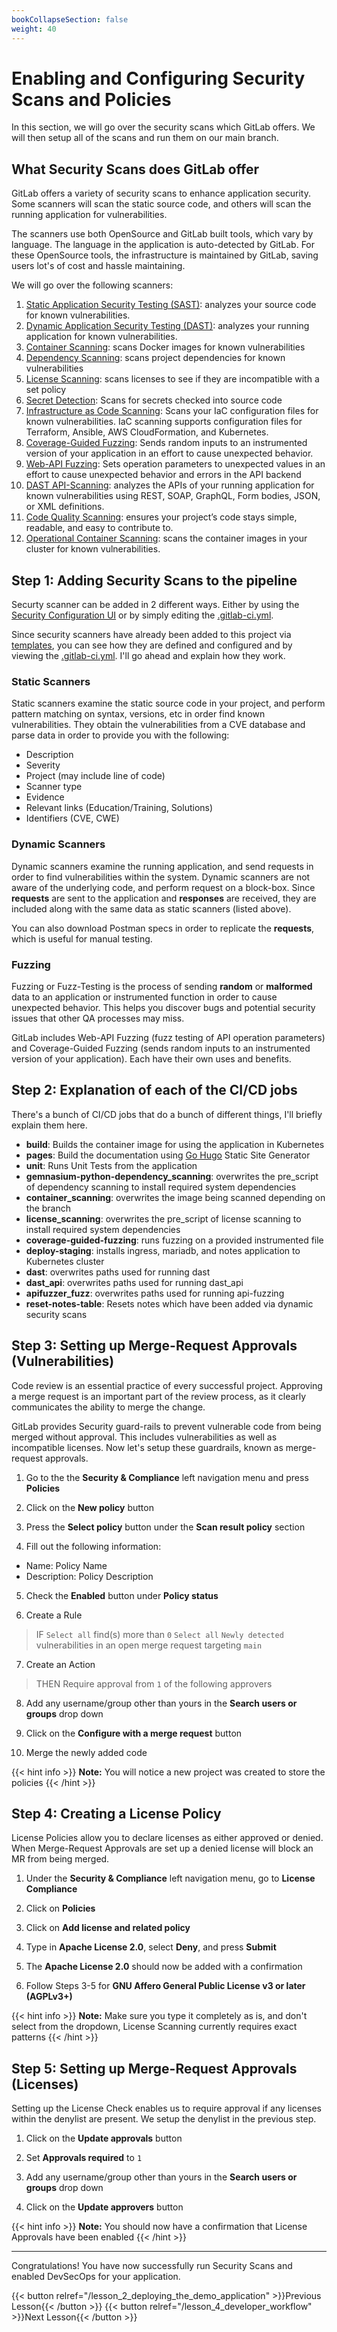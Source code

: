 ```yaml
---
bookCollapseSection: false
weight: 40
---
```


# Enabling and Configuring Security Scans and Policies

In this section, we will go over the security scans which GitLab offers. We will then setup all of the scans and run them on our main branch.

## What Security Scans does GitLab offer

GitLab offers a variety of security scans to enhance application security. Some scanners will scan the static source code, and others will scan the running application for vulnerabilities.

The scanners use both OpenSource and GitLab built tools, which vary by language. The language in the application is auto-detected by GitLab. For these OpenSource tools, the infrastructure is maintained by GitLab, saving users lot's of cost and hassle maintaining.

We will go over the following scanners:

1. [Static Application Security Testing (SAST)](https://docs.gitlab.com/ee/user/application_security/sast/): analyzes your source code for known vulnerabilities.
2. [Dynamic Application Security Testing (DAST)](https://docs.gitlab.com/ee/user/application_security/dast/): analyzes your running application for known vulnerabilities.
3. [Container Scanning](https://docs.gitlab.com/ee/user/application_security/container_scanning/): scans Docker images for known vulnerabilities
4. [Dependency Scanning](https://docs.gitlab.com/ee/user/application_security/dependency_scanning/): scans project dependencies for known vulnerabilities
5. [License Scanning](https://docs.gitlab.com/ee/user/compliance/license_compliance/): scans licenses to see if they are incompatible with a set policy
6. [Secret Detection](https://docs.gitlab.com/ee/user/application_security/secret_detection/): Scans for secrets checked into source code
7. [Infrastructure as Code Scanning](https://docs.gitlab.com/ee/user/application_security/iac_scanning/): Scans your IaC configuration files for known vulnerabilities. IaC scanning supports configuration files for Terraform, Ansible, AWS CloudFormation, and Kubernetes.
8. [Coverage-Guided Fuzzing](https://docs.gitlab.com/ee/user/application_security/coverage_fuzzing/): Sends random inputs to an instrumented version of your application in an effort to cause unexpected behavior.
9. [Web-API Fuzzing](https://docs.gitlab.com/ee/user/application_security/api_fuzzing/): Sets operation parameters to unexpected values in an effort to cause unexpected behavior and errors in the API backend
10. [DAST API-Scanning](https://docs.gitlab.com/ee/user/application_security/dast_api/): analyzes the APIs of your running application for known vulnerabilities using REST, SOAP, GraphQL, Form bodies, JSON, or XML definitions.
11. [Code Quality Scanning](https://docs.gitlab.com/ee/ci/testing/code_quality.html): ensures your project’s code stays simple, readable, and easy to contribute to.
12. [Operational Container Scanning](https://docs.gitlab.com/ee/user/clusters/agent/vulnerabilities.html): scans the container images in your cluster for known vulnerabilities.

## Step 1: Adding Security Scans to the pipeline

Securty scanner can be added in 2 different ways. Either by using the [Security Configuration UI](https://docs.gitlab.com/ee/user/application_security/configuration/#security-testing) or by simply editing the [.gitlab-ci.yml](https://gitlab.com/tech-marketing/devsecops/initech/simple-notes/-/blob/main/.gitlab-ci.yml).

Since security scanners have already been added to this project via [templates](https://docs.gitlab.com/ee/ci/examples/index.html#cicd-templates), you can see how they are defined and configured and by viewing the [.gitlab-ci.yml](https://gitlab.com/tech-marketing/devsecops/initech/simple-notes/-/blob/main/.gitlab-ci.yml). I'll go ahead and explain how they work.

### Static Scanners

Static scanners examine the static source code in your project, and perform pattern matching on syntax, versions, etc in order find known vulnerabilities. They obtain the vulnerabilities from a CVE database and parse data in order to provide you with the following:

* Description
* Severity
* Project (may include line of code)
* Scanner type
* Evidence 
* Relevant links (Education/Training, Solutions)
* Identifiers (CVE, CWE)

### Dynamic Scanners

Dynamic scanners examine the running application, and send requests in order to find vulnerabilities within the system. Dynamic scanners are not aware of the underlying code, and perform request on a block-box. Since **requests** are sent to the application and **responses** are received, they are included along with the same data as static scanners (listed above).

You can also download Postman specs in order to replicate the **requests**, which is useful for manual testing.

### Fuzzing

Fuzzing or Fuzz-Testing is the process of sending **random** or **malformed** data to an application or instrumented function in order to cause unexpected behavior. This helps you discover bugs and potential security issues that other QA processes may miss.

GitLab includes Web-API Fuzzing (fuzz testing of API operation parameters) and Coverage-Guided Fuzzing (sends random inputs to an instrumented version of your application). Each have their own uses and benefits.

## Step 2: Explanation of each of the CI/CD jobs

There's a bunch of CI/CD jobs that do a bunch of different things, I'll briefly explain them here.

- **build**: Builds the container image for using the application in Kubernetes
- **pages**: Build the documentation using [Go Hugo](https://gohugo.io/) Static Site Generator
- **unit**: Runs Unit Tests from the application
- **gemnasium-python-dependency_scanning**: overwrites the pre_script of dependency scanning to install required system dependencies
- **container_scanning**: overwrites the image being scanned depending on the branch
- **license_scanning**: overwrites the pre_script of license scanning to install required system dependencies 
- **coverage-guided-fuzzing**: runs fuzzing on a provided instrumented file
- **deploy-staging**: installs ingress, mariadb, and notes application to Kubernetes cluster
- **dast**: overwrites paths used for running dast
- **dast_api**: overwrites paths used for running dast_api
- **apifuzzer_fuzz**: overwrites paths used for running api-fuzzing
- **reset-notes-table**: Resets notes which have been added via dynamic security scans

## Step 3: Setting up Merge-Request Approvals (Vulnerabilities)

Code review is an essential practice of every successful project. Approving a merge request is an important part of the review process, as it clearly communicates the ability to merge the change.

GitLab provides Security guard-rails to prevent vulnerable code
from being merged without approval. This includes vulnerabilities as well as incompatible licenses. Now let's setup these guardrails, known as merge-request approvals.

1. Go to the the **Security & Compliance** left navigation menu and press **Policies**  

2. Click on the  **New policy** button   

3. Press the **Select policy** button under the **Scan result policy** section

4. Fill out the following information:

- Name: Policy Name
- Description: Policy Description

5. Check the **Enabled** button under **Policy status**

6. Create a Rule

> IF `Select all` find(s) more than `0` `Select all` `Newly detected`
  vulnerabilities in an open merge request targeting `main`

7. Create an Action

> THEN Require approval from `1` of the following approvers

8. Add any username/group other than yours in the **Search users or groups** drop down

9. Click on the **Configure with a merge request** button

10. Merge the newly added code

{{< hint info >}}
**Note:** You will notice a new project was created to store the policies
{{< /hint >}}

## Step 4: Creating a License Policy

License Policies allow you to declare licenses as either approved or denied.
When Merge-Request Approvals are set up a denied license will block an MR from
being merged.

1. Under the **Security & Compliance** left navigation menu, go to **License Compliance**

2. Click on **Policies**

3. Click on **Add license and related policy**

4. Type in **Apache License 2.0**, select **Deny**, and press **Submit**

5. The **Apache License 2.0** should now be added with a confirmation

6. Follow Steps 3-5 for **GNU Affero General Public License v3 or later (AGPLv3+)**

{{< hint info >}}
**Note:** Make sure you type it completely as is, and don't select from the dropdown,
License Scanning currently requires exact patterns
{{< /hint >}}

## Step 5: Setting up Merge-Request Approvals (Licenses)

Setting up the License Check enables us to require approval if any
licenses within the denylist are present. We setup the denylist in
the previous step.

1. Click on the **Update approvals** button

2. Set **Approvals required** to `1`

3. Add any username/group other than yours in the **Search users or groups** drop down

4. Click on the **Update approvers** button

{{< hint info >}}
**Note:** You should now have a confirmation that License Approvals have been enabled
{{< /hint >}}

---

Congratulations! You have now successfully run Security Scans and enabled DevSecOps for your application.

{{< button relref="/lesson_2_deploying_the_demo_application" >}}Previous Lesson{{< /button >}}
{{< button relref="/lesson_4_developer_workflow" >}}Next Lesson{{< /button >}}


